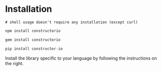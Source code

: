 # Installation

```shell
# shell usage doesn't require any installation (except curl)
```

```javascript
npm install constructorio
```

```ruby
gem install constructorio
```

```python
pip install constructor-io
```

Install the library specific to your language by following the instructions on the right.
